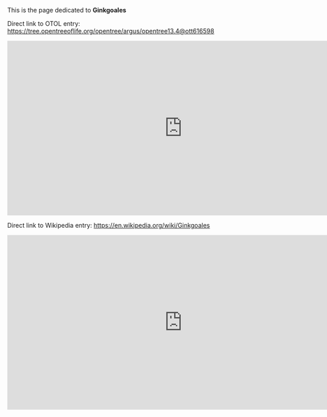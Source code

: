 This is the page dedicated to **Ginkgoales**


Direct link to OTOL entry: https://tree.opentreeoflife.org/opentree/argus/opentree13.4@ott616598



<html>
    <body>
    <iframe src="https://tree.opentreeoflife.org/opentree/argus/opentree13.4@ott616598"
    width="800" height="400" frameborder="0" allowfullscreen> </iframe>
    </body>
</html>
    


Direct link to Wikipedia entry: https://en.wikipedia.org/wiki/Ginkgoales



<html>
    <body>
    <iframe src="https://en.wikipedia.org/wiki/Ginkgoales"
    width="800" height="400" frameborder="0" allowfullscreen> </iframe>
    </body>
</html>
    

